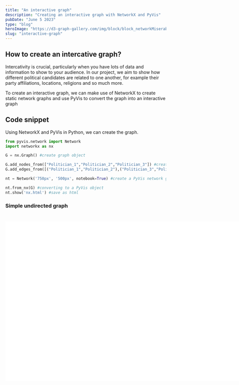 ```yaml
---
title: "An interactive graph"
description: "Creating an interactive graph with NetworkX and PyVis"
pubDate: "June 5 2023"
type: "blog"
heroImage: "https://d3-graph-gallery.com/img/block/block_networkMiserable.png"
slug: "interactive-graph"
---
```

## How to create an intercative graph?

Intercativity is crucial, particularly when you have lots of data and information to show to your audience. In our project, we aim to show how different political candidates are related to one another, for example their party affiliations, locations, religions and so much more. 

To create an interactive graph, we can make use of NetworkX to create static network graphs and use PyVis to convert the graph into an interactive graph

## Code snippet

Using NetworkX and PyVis in Python, we can create the graph.
```python
from pyvis.network import Network
import networkx as nx

G = nx.Graph() #create graph object

G.add_nodes_from(["Politician_1","Politician_2","Politician_3"]) #create nodes
G.add_edges_from([("Politician_1","Politician_2"),("Politician_3","Politician_1")]) #create edges 

nt = Network('750px', '500px', notebook=True) #create a PyVis network graph of 500px * 500px

nt.from_nx(G) #converting to a PyVis object 
nt.show('nx.html') #save as html
```
<!-- Interactive graph below-->
### Simple undirected graph
<html>
    <head>
        <meta charset="utf-8">
            <script src="code/lib/bindings/utils.js"></script>
            <link rel="stylesheet" href="https://cdnjs.cloudflare.com/ajax/libs/vis-network/9.1.2/dist/dist/vis-network.min.css" integrity="sha512-WgxfT5LWjfszlPHXRmBWHkV2eceiWTOBvrKCNbdgDYTHrT2AeLCGbF4sZlZw3UMN3WtL0tGUoIAKsu8mllg/XA==" crossorigin="anonymous" referrerpolicy="no-referrer" />
            <script src="https://cdnjs.cloudflare.com/ajax/libs/vis-network/9.1.2/dist/vis-network.min.js" integrity="sha512-LnvoEWDFrqGHlHmDD2101OrLcbsfkrzoSpvtSQtxK3RMnRV0eOkhhBN2dXHKRrUU8p2DGRTk35n4O8nWSVe1mQ==" crossorigin="anonymous" referrerpolicy="no-referrer">
            </script>
        <center>
          <h1></h1>
        </center>
        <style type="text/css">
             #mynetwork {
                 width: 750px;
                 height: 500px;
                 background-color: #ffffff;
                 /* border: 1px solid lightgray; */
                 position: relative;
                 float: left;
             }    
        </style>
    </head>
    <body>
        <div class="card" style="width: 100%">
            <div id="mynetwork" class="card-body"></div>
        </div>
        <script type="text/javascript">
              // initialize global variables.
              var edges;
              var nodes;
              var allNodes;
              var allEdges;
              var nodeColors;
              var originalNodes;
              var network;
              var container;
              var options, data;
              var filter = {
                  item : '',
                  property : '',
                  value : []
              };
              // This method is responsible for drawing the graph, returns the drawn network
              function drawGraph() {
                  var container = document.getElementById('mynetwork');
                  // parsing and collecting nodes and edges from the python
                  nodes = new vis.DataSet([{"color": "#97c2fc", "id": "Politician_1", "label": "Politician_1", "shape": "dot", "size": 15}, {"color": "#97c2fc", "id": "Politician_2", "label": "Politician_2", "shape": "dot", "size": 10}, {"color": "#97c2fc", "id": "Politician_3", "label": "Politician_3", "shape": "dot", "size": 10}]);
                  edges = new vis.DataSet([{"from": "Politician_1", "to": "Politician_2", "width": 1}, {"from": "Politician_1", "to": "Politician_3", "width": 1}]);
                  nodeColors = {};
                  allNodes = nodes.get({ returnType: "Object" });
                  for (nodeId in allNodes) {
                    nodeColors[nodeId] = allNodes[nodeId].color;
                  }
                  allEdges = edges.get({ returnType: "Object" });
                  // adding nodes and edges to the graph
                  data = {nodes: nodes, edges: edges};
                  var options = {
    "configure": {
        "enabled": false
    },
    "edges": {
        "color": {
            "inherit": true
        },
        "smooth": {
            "enabled": true,
            "type": "dynamic"
        }
    },
    "interaction": {
        "dragNodes": true,
        "hideEdgesOnDrag": false,
        "hideNodesOnDrag": false
    },
    "physics": {
        "enabled": true,
        "stabilization": {
            "enabled": true,
            "fit": true,
            "iterations": 1000,
            "onlyDynamicEdges": false,
            "updateInterval": 50
        }
    }
};
                network = new vis.Network(container, data, options);
                return network;
                }
              drawGraph();
        </script>
    </body>
</html>
